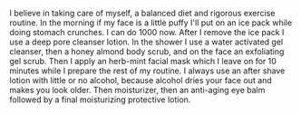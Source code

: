 I believe in taking care of myself, a balanced diet and rigorous exercise routine. In the morning if my face is a little puffy I'll put on an ice pack while doing stomach crunches. I can do 1000 now. After I remove the ice pack I use a deep pore cleanser lotion. In the shower I use a water activated gel cleanser, then a honey almond body scrub, and on the face an exfoliating gel scrub. Then I apply an herb-mint facial mask which I leave on for 10 minutes while I prepare the rest of my routine. I always use an after shave lotion with little or no alcohol, because alcohol dries your face out and makes you look older. Then moisturizer, then an anti-aging eye balm followed by a final moisturizing protective lotion.

<!--
**mhkey/mhkey** is a ✨ _special_ ✨ repository because its `README.md` (this file) appears on your GitHub profile.

Here are some ideas to get you started:

- 🔭 I’m currently working on ...
- 🌱 I’m currently learning ...
- 👯 I’m looking to collaborate on ...
- 🤔 I’m looking for help with ...
- 💬 Ask me about ...
- 📫 How to reach me: ...
- 😄 Pronouns: ...
- ⚡ Fun fact: ...
-->
